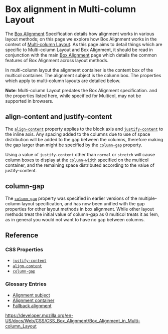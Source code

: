 # Box alignment in Multi-column Layout

The [Box Alignment](../css_box_alignment) Specification details how alignment works in various layout methods; on this page we explore how Box Alignment works in the context of [Multi-column Layout](../css_columns). As this page aims to detail things which are specific to Multi-column Layout and Box Alignment, it should be read in conjunction with the main [Box Alignment](../css_box_alignment) page which details the common features of Box Alignment across layout methods.

In multi-column layout the alignment container is the content box of the multicol container. The alignment subject is the column box. The properties which apply to multi-column layouts are detailed below.

**Note**: Multi-column Layout predates the Box Alignment specification. and the properties listed here, while specified for Multicol, may not be supported in browsers.

## align-content and justify-content

The [`align-content`](../align-content) property applies to the block axis and [`justify-content`](../justify-content) to the inline axis. Any spacing added to the columns due to use of space distribution will be added to the gap between the columns, therefore making the gap larger than might be specified by the [`column-gap`](../column-gap) property.

Using a value of `justify-content` other than `normal` or `stretch` will cause column boxes to display at the [`column-width`](../column-width) specified on the multicol container, and the remaining space distributed according to the value of justify-content.

## column-gap

The [`column-gap`](../column-gap) property was specified in earlier versions of the multiple-column layout specification, and has now been unified with the gap properties for other layout methods in box alignment. While other layout methods treat the initial value of column-gap as 0 multicol treats it as 1em, as in general you would not want to have no gap between columns.

## Reference

### CSS Properties

- [`justify-content`](../justify-content)
- [`align-content`](../align-content)
- [`column-gap`](../column-gap)

### Glossary Entries

- [Alignment subject](https://developer.mozilla.org/en-US/docs/Glossary/Alignment_Subject)
- [Alignment container](https://developer.mozilla.org/en-US/docs/Glossary/Alignment_Container)
- [Fallback alignment](https://developer.mozilla.org/en-US/docs/Glossary/Fallback_Alignment)

<a href="https://developer.mozilla.org/en-US/docs/Web/CSS/CSS_Box_Alignment/Box_Alignment_in_Multi-column_Layout" class="_attribution-link">https://developer.mozilla.org/en-US/docs/Web/CSS/CSS_Box_Alignment/Box_Alignment_in_Multi-column_Layout</a>
